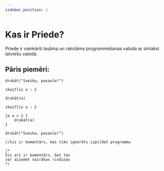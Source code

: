 ```yaml
---
sidebar_position: 1
---
```


# Kas ir Priede?

Priede ir vienkārši lasāma un rakstāma programmēšanas valoda ar sintaksi latviešu valodā.

## Pāris piemēri:

```
drukāt("Sveika, pasaule!")
```

```
skaitlis a : 2

drukāt(a)
```

```
skaitlis a : 2

ja a > 1 {
    drukāt(a)
}
```

```
drukāt("Sveika, pasaule!")

//šis ir komentārs, kas tiks ignorēts izpildot programmu

/*
Šis arī ir komentārs, bet tas
var aizņemt vairākas rindiņas
*/
```

